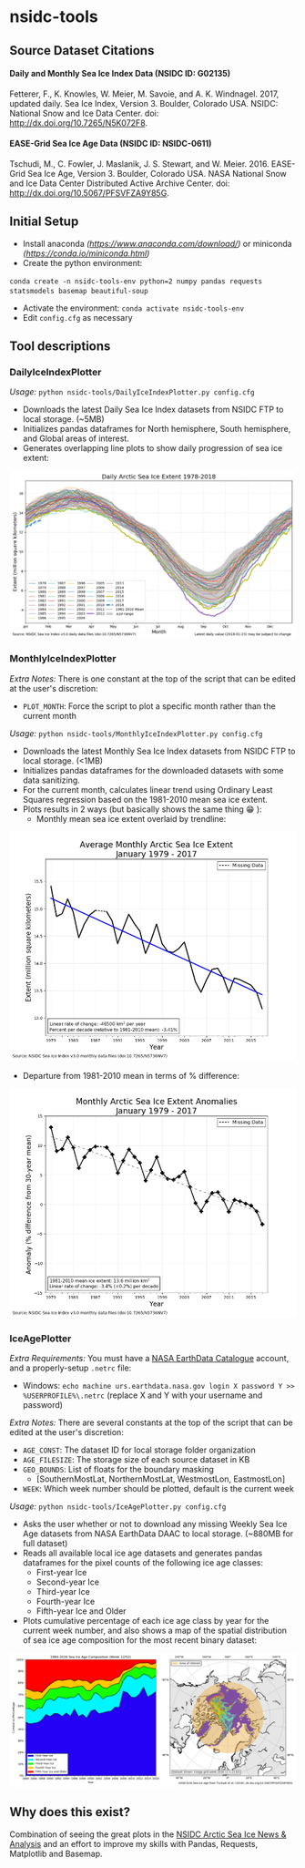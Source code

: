 # nsidc-tools
## Source Dataset Citations
#### Daily and Monthly Sea Ice Index Data (NSIDC ID: G02135)
Fetterer, F., K. Knowles, W. Meier, M. Savoie, and A. K. Windnagel. 2017, updated daily. Sea Ice Index, Version 3. Boulder, Colorado USA. NSIDC: National Snow and Ice Data Center. doi: http://dx.doi.org/10.7265/N5K072F8. 
#### EASE-Grid Sea Ice Age Data (NSIDC ID: NSIDC-0611)
Tschudi, M., C. Fowler, J. Maslanik, J. S. Stewart, and W. Meier. 2016. EASE-Grid Sea Ice Age, Version 3. Boulder, Colorado USA. NASA National Snow and Ice Data Center Distributed Active Archive Center. doi: http://dx.doi.org/10.5067/PFSVFZA9Y85G.

## Initial Setup
- Install anaconda *(https://www.anaconda.com/download/)* or miniconda *(https://conda.io/miniconda.html)*
- Create the python environment: 

`conda create -n nsidc-tools-env python=2 numpy pandas requests statsmodels basemap beautiful-soup`

- Activate the environment: `conda activate nsidc-tools-env`
- Edit `config.cfg` as necessary

## Tool descriptions
### DailyIceIndexPlotter
*Usage:* `python nsidc-tools/DailyIceIndexPlotter.py config.cfg`
- Downloads the latest Daily Sea Ice Index datasets from NSIDC FTP to local storage. (~5MB)
- Initializes pandas dataframes for North hemisphere, South hemisphere, and Global areas of interest.
- Generates overlapping line plots to show daily progression of sea ice extent:

![Daily Arctic Sea Ice Index](./plots/NSIDC_DailyIceIndex_N-Hemisphere.png)

### MonthlyIceIndexPlotter
*Extra Notes:* There is one constant at the top of the script that can be edited at the user's discretion:
- `PLOT_MONTH`: Force the script to plot a specific month rather than the current month

*Usage:* `python nsidc-tools/MonthlyIceIndexPlotter.py config.cfg`
- Downloads the latest Monthly Sea Ice Index datasets from NSIDC FTP to local storage. (<1MB)
- Initializes pandas dataframes for the downloaded datasets with some data sanitizing.
- For the current month, calculates linear trend using Ordinary Least Squares regression based on the 1981-2010 mean sea ice extent.
- Plots results in 2 ways (but basically shows the same thing :grin: ):
  - Monthly mean sea ice extent overlaid by trendline:

![Monthly Arctic Sea Ice Index](./plots/NSIDC_MonthlyIceIndex_N-Hemisphere.png)

  - Departure from 1981-2010 mean in terms of % difference:

![Monthly Arctic Sea Ice Anomalies](./plots/NSIDC_MonthlyIceAnomaly_N-Hemisphere.png)

### IceAgePlotter
*Extra Requirements:* You must have a [NASA EarthData Catalogue](https://earthdata.nasa.gov/) account, and a properly-setup `.netrc` file:
- Windows: `echo machine urs.earthdata.nasa.gov login X password Y >> %USERPROFILE%\.netrc` (replace X and Y with your username and password)

*Extra Notes:* There are several constants at the top of the script that can be edited at the user's discretion:
- `AGE_CONST`: The dataset ID for local storage folder organization
- `AGE_FILESIZE`: The storage size of each source dataset in KB
- `GEO_BOUNDS`: List of floats for the boundary masking 
  - [SouthernMostLat, NorthernMostLat, WestmostLon, EastmostLon]
- `WEEK`: Which week number should be plotted, default is the current week

*Usage:* `python nsidc-tools/IceAgePlotter.py config.cfg`
- Asks the user whether or not to download any missing Weekly Sea Ice Age datasets from NASA EarthData DAAC to local storage. (~880MB for full dataset)
- Reads all available local ice age datasets and generates pandas dataframes for the pixel counts of the following ice age classes:
  - First-year Ice
  - Second-year Ice
  - Third-year Ice 
  - Fourth-year Ice
  - Fifth-year Ice and Older
- Plots cumulative percentage of each ice age class by year for the current week number, and also shows a map of the spatial distribution of sea ice age composition for the most recent binary dataset:

![Monthly Arctic Sea Ice Anomalies](./plots/NSIDC_WeeklySeaIceAge.png)

## Why does this exist?
Combination of seeing the great plots in the [NSIDC Arctic Sea Ice News & Analysis](https://nsidc.org/arcticseaicenews/) and an effort to improve my skills with Pandas, Requests, Matplotlib and Basemap.